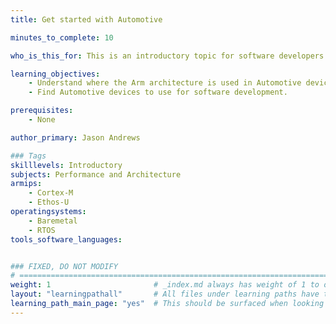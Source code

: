 ```yaml
---
title: Get started with Automotive

minutes_to_complete: 10

who_is_this_for: This is an introductory topic for software developers working on Automotive applications and new to the Arm architecture.

learning_objectives:
    - Understand where the Arm architecture is used in Automotive devices.
    - Find Automotive devices to use for software development.

prerequisites:
    - None

author_primary: Jason Andrews

### Tags
skilllevels: Introductory
subjects: Performance and Architecture
armips:
    - Cortex-M
    - Ethos-U
operatingsystems:
    - Baremetal
    - RTOS
tools_software_languages:


### FIXED, DO NOT MODIFY
# ================================================================================
weight: 1                       # _index.md always has weight of 1 to order correctly
layout: "learningpathall"       # All files under learning paths have this same wrapper
learning_path_main_page: "yes"  # This should be surfaced when looking for related content. Only set for _index.md of learning path content.
---
```

